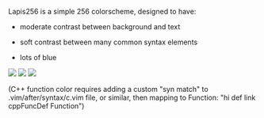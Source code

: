 Lapis256 is a simple 256 colorscheme, designed to have:

- moderate contrast between background and text

- soft contrast between many common syntax elements

- lots of blue


<img src=http://i.imgur.com/rR1iedo.png>
<img src=http://imgur.com/UcjfOtK.png>
<img src=http://i.imgur.com/DONyvVh.png>

(C++ function color requires adding a custom "syn match" to .vim/after/syntax/c.vim file, or similar, then mapping to Function: "hi def link cppFuncDef Function")

